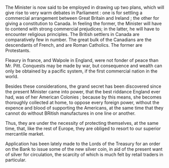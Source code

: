   The Minister is now said to be employed in drawing up two plans, which will give rise to very warm debates in Parliament : one is for settling a commercial arrangement between Great Britain and Ireland ; the other for giving a constitution to Canada. In feeling the former, the Minister will have to contend with strong commercial prejudices; in the latter, he will have to encounter religious principles. The British settlers in Canada are comparatively few in number. The great bulk of the Canadians are the descendants of French, and are Roman Catholics. The former are Protestants.  Fleaury in france, and Walpole in England, were not fonder of peace than Mr. Pitt. Conquests may be made by war, but consequence and wealth can only be obtained by a pacific system, if the first commercial nation in the world.  Besides these considerations, the grand secret has been discovered since the present Minister came into power, that the best riddance England ever had, was of her American Colonies ; because by this means, she becomes thoroughly collected at home, to oppose every foreign power, without the expence and blood of supporting the Americans, at the same time that they cannot do without BRitish manufactures in one line or another.  Thus, they are under the necessity of protecting themselves, at the same time, that, like the rest of Europe, they are obliged to resort to our superior mercantile market.  Application has been lately made to the Lords of the Treasury for an order on the Bank to issue some of the new silver coin, in aid of the present want of silver for circulation, the scarcity of which is much felt by retail traders in particular.